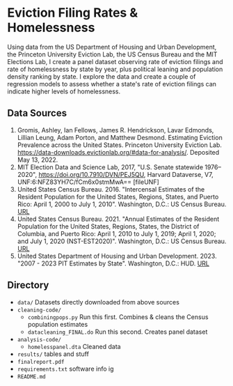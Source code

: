 # Eviction Filing Rates & Homelessness

Using data from the US Department of Housing and Urban Development, the Princeton University Eviction Lab, the US Census Bureau and the MIT Elections Lab, I create a panel dataset observing rate of eviction filings and rate of homelessness by state by year, plus political leaning and population density ranking by state. I explore the data and create a couple of regression models to assess whether a state's rate of eviction filings can indicate higher levels of homelessness.  

## Data Sources ##
1. Gromis, Ashley, Ian Fellows, James R. Hendrickson, Lavar Edmonds, Lillian Leung, Adam Porton, and Matthew Desmond. Estimating Eviction Prevalence across the United States. Princeton University Eviction Lab. https://data-downloads.evictionlab.org/#data-for-analysis/. Deposited May 13, 2022.
2. MIT Election Data and Science Lab, 2017, "U.S. Senate statewide 1976–2020", https://doi.org/10.7910/DVN/PEJ5QU, Harvard Dataverse, V7, UNF:6:NFZ83YH7C/fCm6x0stmMwA== [fileUNF]
3. United States Census Bureau. 2016. "Intercensal Estimates of the Resident Population for the United States, Regions, States, and Puerto Rico: April 1, 2000 to July 1, 2010". Washington, D.C.: US Census Bureau. [URL](https://www2.census.gov/programs-surveys/popest/tables/2000-2010/intercensal/state/)
4. United States Census Bureau. 2021. "Annual Estimates of the Resident Population for the United States, Regions, States, the District of Columbia, and Puerto Rico: April 1, 2010 to July 1, 2019; April 1, 2020; and July 1, 2020 (NST-EST2020)". Washington, D.C.: US Census Bureau. [URL](https://www2.census.gov/programs-surveys/popest/tables/2010-2020/state/totals/)
5. United States Department of Housing and Urban Development. 2023. "2007 - 2023 PIT Estimates by State". Washington, D.C.: HUD. [URL](https://www.hudexchange.info/resource/3031/pit-and-hic-data-since-2007/)

## Directory ##

- `data/`  Datasets directly downloaded from above sources
- `cleaning-code/`
    - `combiningpops.py` Run this first. Combines & cleans the Census population estimates
    - `datacleaning_FINAL.do` Run this second. Creates panel dataset
- `analysis-code/`
    - `homelesspanel.dta` Cleaned data
- `results/` tables and stuff
- `finalreport.pdf`
- `requirements.txt` software info ig
- `README.md`

